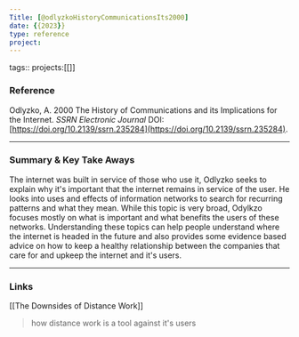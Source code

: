 ```yaml
---
Title: [@odlyzkoHistoryCommunicationsIts2000]
date: {{2023}}
type: reference
project:
---
```


tags::
projects:[[]]

### Reference 

Odlyzko, A. 2000 The History of Communications and its Implications for the Internet. _SSRN Electronic Journal_ DOI: [https://doi.org/10.2139/ssrn.235284](https://doi.org/10.2139/ssrn.235284).

---

### Summary & Key Take Aways

The internet was built in service of those who use it, Odlyzko seeks to explain why it's important that the internet remains in service of the user. He looks into uses and effects of information networks to search for recurring patterns and what they mean. While this topic is very broad, Odylkzo focuses mostly on what is important and what benefits the users of these networks. Understanding these topics can help people understand where the internet is headed in the future and also provides some evidence based advice on how to keep a healthy relationship between the companies that care for and upkeep the internet and it's users.

--- 

### Links
[[The Downsides of Distance Work]]
>how distance work is a tool against it's users